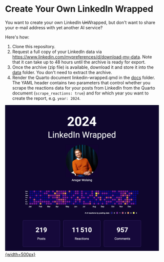 # Create Your Own LinkedIn Wrapped

You want to create your own LinkedIn <s>Un</s>Wrapped, but don't want to share your 
e-mail address with yet another AI service?

Here's how:

1. Clone this repository.
2. Request a full copy of your LinkedIn data via https://www.linkedin.com/mypreferences/d/download-my-data. Note that it can take up to 48 hours until the archive is ready for export.
3. Once the archive (zip file) is available, download it and store it into the [data](bydata/linkedin-wrapped/tree/main/data) folder. You don't need to extract the archive.
4. Render the Quarto document linkedin-wrapped.qmd in the [docs](bydata/linkedin-wrapped/tree/main/docs) folder. The YAML header contains two parameters that control whether you scrape the reactions data for your posts from LinkedIn from the Quarto document (`scrape_reactions: true`) and for which year you want to create the report, e.g. `year: 2024`.

[![LinkedIn Wrapped cover page](docs/media/linkedin-wrapped-title.png){width=500px}](https://github.com/bydata/linkedin-wrapped/blob/main/docs/linkedin-wrapped.pdf)
